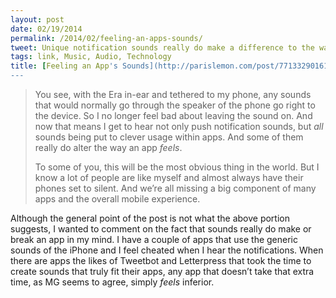 ```yaml
---
layout: post
date: 02/19/2014
permalink: /2014/02/feeling-an-apps-sounds/
tweet: Unique notification sounds really do make a difference to the way an app feels.
tags: link, Music, Audio, Technology
title: [Feeling an App's Sounds](http://parislemon.com/post/77133290161/silencio)
---
```


<blockquote>
<p>You see, with the Era in-ear and tethered to my phone, any sounds that would normally go through the speaker of the phone go right to the device. So I no longer feel bad about leaving the sound on. And now that means I get to hear not only push notification sounds, but <em>all</em> sounds being put to clever usage within apps. And some of them really do alter the way an app <em>feels</em>.</p>

<p>To some of you, this will be the most obvious thing in the world. But I know a lot of people are like myself and almost always have their phones set to silent. And we’re all missing a big component of many apps and the overall mobile experience.</p>
</blockquote>

<p>Although the general point of the post is not what the above portion suggests, I wanted to comment on the fact that sounds really do make or break an app in my mind. I have a couple of apps that use the generic sounds of the iPhone and I feel cheated when I hear the notifications. When there are apps the likes of Tweetbot and Letterpress that took the time to create sounds that truly fit their apps, any app that doesn&#8217;t take that extra time, as MG seems to agree, simply <em>feels</em> inferior.</p>